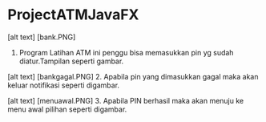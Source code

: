 # ProjectATMJavaFX
[alt text]
[bank.PNG]
1. Program Latihan ATM ini penggu bisa memasukkan pin yg sudah diatur.Tampilan seperti gambar.

[alt text]
[bankgagal.PNG]
2. Apabila pin yang dimasukkan gagal maka akan keluar notifikasi seperti digambar.

[alt text]
[menuawal.PNG]
3. Apabila PIN berhasil maka akan menuju ke menu awal pilihan seperti digambar.
